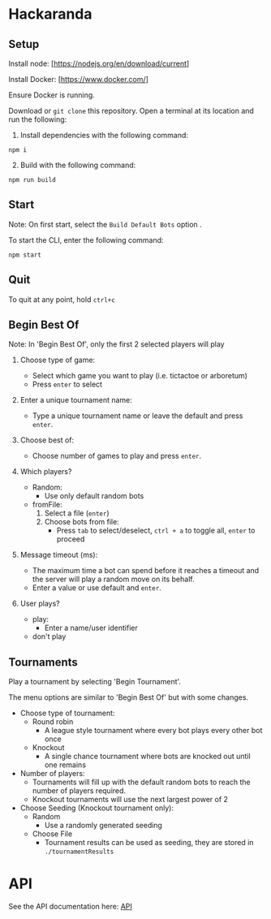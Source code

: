 # Hackaranda

## Setup

Install node: [https://nodejs.org/en/download/current]


Install Docker: [https://www.docker.com/]

Ensure Docker is running.

Download or `git clone` this repository. Open a terminal at its location and run the following:


1. Install dependencies with the following command:
```
npm i
```

2. Build with the following command:
```
npm run build
```

## Start

Note: On first start, select the `Build Default Bots` option  .

To start the CLI, enter the following command: 
```
npm start
```

## Quit
To quit at any point, hold `ctrl+c`


## Begin Best Of
Note: In 'Begin Best Of', only the first 2 selected players will play

1. Choose type of game:
    - Select which game you want to play (i.e. tictactoe or arboretum)
    - Press `enter` to select
2. Enter a unique tournament name:
    - Type a unique tournament name or leave the default and press `enter`.
3. Choose best of:
    - Choose number of games to play and press `enter`.
4. Which players? 
    - Random:
        - Use only default random bots
    - fromFile:
        1. Select a file (`enter`)
        2. Choose bots from file:
            - Press `tab` to select/deselect, `ctrl + a` to toggle all, `enter` to proceed
  
5. Message timeout (ms):
    - The maximum time a bot can spend before it reaches a timeout and the server will play a random move on its behalf.
    - Enter a value or use default and `enter`.
6. User plays?
    - play: 
        - Enter a name/user identifier
    - don't play

## Tournaments
Play a tournament by selecting 'Begin Tournament'.

The menu options are similar to 'Begin Best Of' but with some changes.

- Choose type of tournament:
    - Round robin
        - A league style tournament where every bot plays every other bot once
    - Knockout
        - A single chance tournament where bots are knocked out until one remains
- Number of players:
    - Tournaments will fill up with the default random bots to reach the number of players required.
    - Knockout tournaments will use the next largest power of 2
- Choose Seeding (Knockout tournament only):
    - Random
        - Use a randomly generated seeding
    - Choose File
        - Tournament results can be used as seeding, they are stored in `./tournamentResults`

# API

See the API documentation here: [API](/docs/API.md)
